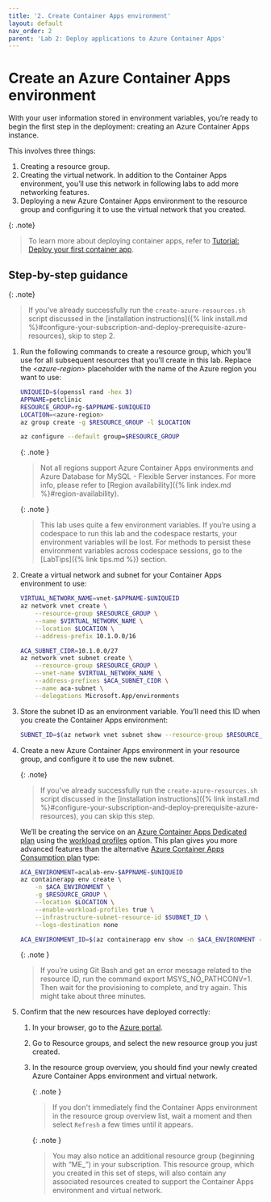 ```yaml
---
title: '2. Create Container Apps environment'
layout: default
nav_order: 2
parent: 'Lab 2: Deploy applications to Azure Container Apps'
---
```


# Create an Azure Container Apps environment

With your user information stored in environment variables, you’re ready to begin the first step in the deployment: creating an Azure Container Apps instance.

This involves three things:

1.  Creating a resource group.
2.  Creating the virtual network. In addition to the Container Apps environment, you’ll use this network in following labs to add more networking features.
3.  Deploying a new Azure Container Apps environment to the resource group and configuring it to use the virtual network that you created.

{: .note}
> To learn more about deploying container apps, refer to [Tutorial: Deploy your first container app](https://learn.microsoft.com/azure/container-apps/tutorial-deploy-first-app-cli?tabs=bash).

## Step-by-step guidance

{: .note}
> If you've already successfully run the `create-azure-resources.sh` script discussed in the [installation instructions]({% link install.md %}#configure-your-subscription-and-deploy-prerequisite-azure-resources), skip to step 2.

1.  Run the following commands to create a resource group, which you’ll use for all subsequent resources that you’ll create in this lab. Replace the \<*azure-region*\> placeholder with the name of the Azure region you want to use:

    ```bash
    UNIQUEID=$(openssl rand -hex 3)
    APPNAME=petclinic
    RESOURCE_GROUP=rg-$APPNAME-$UNIQUEID
    LOCATION=<azure-region>
    az group create -g $RESOURCE_GROUP -l $LOCATION

    az configure --default group=$RESOURCE_GROUP
    ```

    {: .note }
    > Not all regions support Azure Container Apps environments and Azure Database for MySQL - Flexible Server instances. For more info, please refer to [Region availability]({% link index.md %}#region-availability).

    {: .note }
    > This lab uses quite a few environment variables. If you’re using a codespace to run this lab and the codespace restarts, your environment variables will be lost. For methods to persist these environment variables across codespace sessions, go to the [LabTips]({% link tips.md %}) section.

1.  Create a virtual network and subnet for your Container Apps environment to use:

    ```bash
    VIRTUAL_NETWORK_NAME=vnet-$APPNAME-$UNIQUEID
    az network vnet create \
        --resource-group $RESOURCE_GROUP \
        --name $VIRTUAL_NETWORK_NAME \
        --location $LOCATION \
        --address-prefix 10.1.0.0/16

    ACA_SUBNET_CIDR=10.1.0.0/27
    az network vnet subnet create \
        --resource-group $RESOURCE_GROUP \
        --vnet-name $VIRTUAL_NETWORK_NAME \
        --address-prefixes $ACA_SUBNET_CIDR \
        --name aca-subnet \
        --delegations Microsoft.App/environments
    ```

1.  Store the subnet ID as an environment variable. You’ll need this ID when you create the Container Apps environment:

    ```bash
    SUBNET_ID=$(az network vnet subnet show --resource-group $RESOURCE_GROUP --vnet-name $VIRTUAL_NETWORK_NAME --name aca-subnet --query id -o tsv)
    ```

1.  Create a new Azure Container Apps environment in your resource group, and configure it to use the new subnet. 

    {: .note}
    > If you've already successfully run the `create-azure-resources.sh` script discussed in the [installation instructions]({% link install.md %}#configure-your-subscription-and-deploy-prerequisite-azure-resources), you can skip this step.

    We’ll be creating the service on an [Azure Container Apps Dedicated plan](https://learn.microsoft.com/azure/container-apps/plans#dedicated) using the [workload profiles](https://learn.microsoft.com/azure/container-apps/workload-profiles-overview) option. This plan gives you more advanced features than the alternative [Azure Container Apps Consumption plan](https://learn.microsoft.com/azure/container-apps/plans#consumption) type:

    ```bash
    ACA_ENVIRONMENT=acalab-env-$APPNAME-$UNIQUEID
    az containerapp env create \
        -n $ACA_ENVIRONMENT \
        -g $RESOURCE_GROUP \
        --location $LOCATION \
        --enable-workload-profiles true \
        --infrastructure-subnet-resource-id $SUBNET_ID \
        --logs-destination none

    ACA_ENVIRONMENT_ID=$(az containerapp env show -n $ACA_ENVIRONMENT -g $RESOURCE_GROUP --query id -o tsv)
    ```

    {: .note }
    > If you’re using Git Bash and get an error message related to the resource ID, run the command export MSYS_NO_PATHCONV=1. Then wait for the provisioning to complete, and try again. This might take about three minutes.

1.  Confirm that the new resources have deployed correctly:
    1.  In your browser, go to the [Azure portal](http://portal.azure.com).
    1.  Go to Resource groups, and select the new resource group you just created.
    1.  In the resource group overview, you should find your newly created Azure Container Apps environment and virtual network.

        {: .note }
        > If you don't immediately find the Container Apps environment in the resource group overview list, wait a moment and then select `Refresh` a few times until it appears.

        {: .note }
        > You may also notice an additional resource group (beginning with “ME_”) in your subscription. This resource group, which you created in this set of steps, will also contain any associated resources created to support the Container Apps environment and virtual network.
